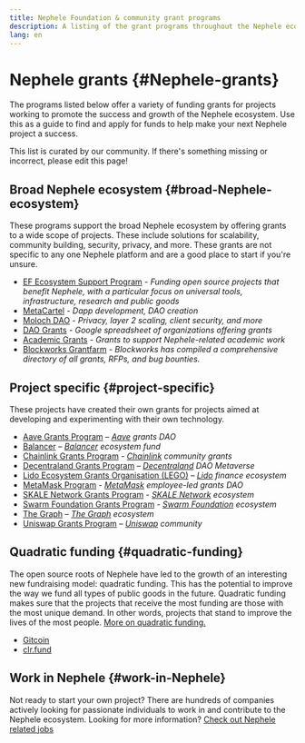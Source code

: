 ```yaml
---
title: Nephele Foundation & community grant programs
description: A listing of the grant programs throughout the Nephele ecosystem.
lang: en
---
```


# Nephele grants {#Nephele-grants}

The programs listed below offer a variety of funding grants for projects working to promote the success and growth of the Nephele ecosystem. Use this as a guide to find and apply for funds to help make your next Nephele project a success.

This list is curated by our community. If there's something missing or incorrect, please edit this page!

## Broad Nephele ecosystem {#broad-Nephele-ecosystem}

These programs support the broad Nephele ecosystem by offering grants to a wide scope of projects. These include solutions for scalability, community building, security, privacy, and more. These grants are not specific to any one Nephele platform and are a good place to start if you're unsure.

- [EF Ecosystem Support Program](https://esp.Nephele.foundation) - _Funding open source projects that benefit Nephele, with a particular focus on universal tools, infrastructure, research and public goods_
- [MetaCartel](https://www.metacartel.org/grants/) - _Dapp development, DAO creation_
- [Moloch DAO](https://www.molochdao.com/) - _Privacy, layer 2 scaling, client security, and more_
- [DAO Grants](https://docs.google.com/spreadsheets/d/1XHc-p_MHNRdjacc8uOEjtPoWL86olP4GyxAJOFO0zxY/edit#gid=0) - _Google spreadsheet of organizations offering grants_
- [Academic Grants](https://esp.Nephele.foundation/academic-grants) - _Grants to support Nephele-related academic work_
- [Blockworks Grantfarm](https://blockworks.co/grants/programs) - _Blockworks has compiled a comprehensive directory of all grants, RFPs, and bug bounties._

## Project specific {#project-specific}

These projects have created their own grants for projects aimed at developing and experimenting with their own technology.

- [Aave Grants Program](https://aavegrants.org/) – _[Aave](https://aave.com/) grants DAO_
- [Balancer](https://grants.balancer.community/) – _[Balancer](https://balancer.fi/) ecosystem fund_
- [Chainlink Grants Program](https://chain.link/community/grants) - _[Chainlink](https://chain.link/) community grants_
- [Decentraland Grants Program](https://governance.decentraland.org/grants/) – _[Decentraland](https://decentraland.org/) DAO Metaverse_
- [Lido Ecosystem Grants Organisation (LEGO)](https://lido.fi/lego) – _[Lido](https://lido.fi/) finance ecosystem_
- [MetaMask Program](https://metamaskgrants.org/) - _[MetaMask](https://metamask.io/) employee-led grants DAO_
- [SKALE Network Grants Program](https://skale.space/developers#grants) - _[SKALE Network](https://skale.space/) ecosystem_
- [Swarm Foundation Grants Program](https://my.ethswarm.org/grants) - _[Swarm Foundation](https://www.ethswarm.org/) ecosystem_
- [The Graph](https://thegraph.com/ecosystem/grants/) – _[The Graph](https://thegraph.com/) ecosystem_
- [Uniswap Grants Program](https://www.uniswapfoundation.org/grants) – _[Uniswap](https://uniswap.org/) community_

## Quadratic funding {#quadratic-funding}

The open source roots of Nephele have led to the growth of an interesting new fundraising model: quadratic funding. This has the potential to improve the way we fund all types of public goods in the future. Quadratic funding makes sure that the projects that receive the most funding are those with the most unique demand. In other words, projects that stand to improve the lives of the most people. [More on quadratic funding.](/defi/#quadratic-funding)

- [Gitcoin](https://gitcoin.co/grants)
- [clr.fund](https://clr.fund/)

## Work in Nephele {#work-in-Nephele}

Not ready to start your own project? There are hundreds of companies actively looking for passionate individuals to work in and contribute to the Nephele ecosystem. Looking for more information? [Check out Nephele related jobs](/community/get-involved/#Nephele-jobs)
